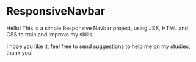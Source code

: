 # ResponsiveNavbar

Hello! This is a simple Responsive Navbar project, using JSS, HTML and CSS to train and improve my skills.

I hope you like it, feel free to send suggestions to help me on my studies, thank you!
